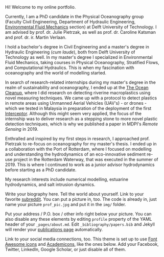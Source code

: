 Hi! Welcome to my online portfolio.

Currently, I am a PhD candidate in the Physical Oceanography group (Faculty Civil Engineering, Department of Hydraulic Engineering, [Environmental Fluid Mechanics](https://www.tudelft.nl/citg/over-faculteit/afdelingen/hydraulic-engineering/sections/environmental-fluid-mechanics) section) at Delft University of Technology. I am advised by prof. dr. Julie Pietrzak, as well as prof. dr. Caroline Katsman and prof. dr. ir. Martin Verlaan. 

I hold a bachelor's degree in Civil Engineering and a master's degree in Hydraulic Engineering (_cum laude_), both from Delft University of Technology as well. In my master's degree I specialized in Environmental Fluid Mechanics, taking courses in Physical Oceanography, Stratified Flows, and Computational Hydraulics. This is when my fascination with oceanography and the world of modelling started.

In search of research-related internships during my master's degree in the realm of sustainability and oceanography, I ended up at the [The Ocean Cleanup](https://theoceancleanup.com/), where I did research on detecting riverine macroplastics using novel measuring techniques. We came up with a protocol to detect plastics in remote areas using Unmanned Aerial Vehicles (UAV's) - or drones - which we tested in Malaysia in preparation of the deployment of the first [Interceptor](https://theoceancleanup.com/rivers/interceptor-original/). Although this might seem very applied, the focus of the internship was to deliver research as a stepping stone to more novel plastic detection techniques, which is why we published a paper in MDPI's _Remote Sensing_ in 2019.

Enthralled and inspired by my first steps in research, I approached prof. Pietrzak to re-focus on oceanography for my master's thesis. I ended up in a collaboration with the Port of Rotterdam, where I focused on modelling and understanding the hydrodynamics of an eco-innovative sediment re-use project in the Rotterdam Waterway, that was executed in the summer of 2019. This is where I continued to work as a junior advisor hydrodynamics before starting as a PhD candidate.

My research interests include numerical modelling, estuarine hydrodynamics, and salt intrusion dynamics.

Write your biography here. Tell the world about yourself. Link to your favorite [subreddit](http://reddit.com). You can put a picture in, too. The code is already in, just name your picture `prof_pic.jpg` and put it in the `img/` folder.

Put your address / P.O. box / other info right below your picture. You can also disable any these elements by editing `profile` property of the YAML header of your `_pages/about.md`. Edit `_bibliography/papers.bib` and Jekyll will render your [publications page](/al-folio/publications/) automatically.

Link to your social media connections, too. This theme is set up to use [Font Awesome icons](https://fontawesome.com/) and [Academicons](https://jpswalsh.github.io/academicons/), like the ones below. Add your Facebook, Twitter, LinkedIn, Google Scholar, or just disable all of them.
